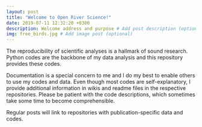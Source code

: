 ```yaml
---
layout: post
title: "Welcome to Open River Science!"
date: 2019-07-11 12:32:20 +0300
description: Welcome address and purpose # Add post description (optional)
img: free_birds.jpg # Add image post (optional)
---
```


The reproducibility of scientific analyses is a hallmark of sound research. Python codes are the backbone of my data analysis and this repository provides these codes. 

Documentation is a special concern to me and I do my best to enable others to use my codes and data. Even though most codes are self-explanatory, I provide additional information in wikis and readme files in the respective repositories. Please be patient with the code descriptions, which sometimes take some time to become comprehensible.

Regular posts will link to repositories with publication-specific data and codes.
